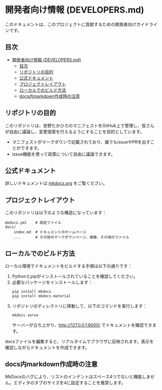 # 開発者向け情報 (DEVELOPERS.md)

このドキュメントは、このプロジェクトに貢献するための開発者向けガイドラインです。

## 目次

- [開発者向け情報 (DEVELOPERS.md)](#開発者向け情報-developersmd)
    - [目次](#目次)
    - [リポジトリの目的](#リポジトリの目的)
    - [公式ドキュメント](#公式ドキュメント)
    - [プロジェクトレイアウト](#プロジェクトレイアウト)
    - [ローカルでのビルド方法](#ローカルでのビルド方法)
    - [docs内markdown作成時の注意](#docs内markdown作成時の注意)

## リポジトリの目的

このリポジトリは、安野たかひろのマニフェストをGitHub上で管理し、皆さんが自由に議論し、変更提案を行えるようにすることを目的としています。

- マニフェストがマークダウンで記載されており、誰でもissueやPRを出すことができます。
- issue機能を使って政策について自由に議論できます。

## 公式ドキュメント

詳しいドキュメントは [mkdocs.org](https://www.mkdocs.org) をご覧ください。

## プロジェクトレイアウト

このリポジトリは以下のような構造になっています：

```plaintext
mkdocs.yml    # 設定ファイル
docs/
    index.md  # ドキュメントのホームページ
    ...       # その他のマークダウンページ、画像、その他のファイル
```

## ローカルでのビルド方法

ローカル環境でドキュメントをビルドする手順は以下の通りです：

1. Pythonとpipがインストールされていることを確認してください。
2. 必要なパッケージをインストールします：
    ```bash
    pip install mkdocs
    pip install mkdocs-material
    ```
3. リポジトリのディレクトリに移動して、以下のコマンドを実行します：
    ```bash
    mkdocs serve
    ```
    サーバーが立ち上がり、<http://127.0.0.1:8000/> でドキュメントを確認できます。

docsファイルを編集すると、リアルタイムでブラウザに反映されます。表示を確認しながらドキュメントを作成できます。

## docs内markdown作成時の注意

MkDocsのバグにより、リストのインデントはスペース4つでないと機能しません。エディタのタブのサイズを4に設定することを推奨します。
